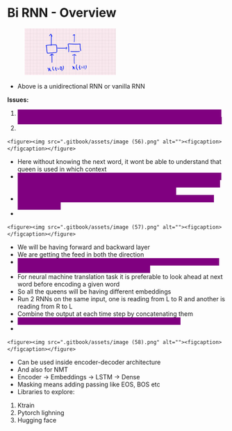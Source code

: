 # Bi RNN - Overview

<figure><img src=".gitbook/assets/image (55).png" alt="" width="210"><figcaption></figcaption></figure>

* Above is a unidirectional RNN or vanilla RNN

**Issues:**

1. <mark style="color:purple;background-color:purple;">**A regular RNN only looks at past and present input before generating output. This is called as casual network. It cannot look into the future**</mark>
2.

    <figure><img src=".gitbook/assets/image (56).png" alt=""><figcaption></figcaption></figure>

* Here without knowing the next word, it wont be able to understand that queen is used in which context
* <mark style="color:purple;background-color:purple;">**A regular RNN will go only L to R, so it wont be able to understand the context and may not predict correct output, this will happen in cases where word can have multiple meanings (e.g., queen)**</mark>
* <mark style="color:purple;background-color:purple;">**If we are able to feed the reverse, then we will be knowing the next sequence also**</mark>
*

    <figure><img src=".gitbook/assets/image (57).png" alt=""><figcaption></figcaption></figure>
* We will be having forward and backward layer
* We are getting the feed in both the direction
* <mark style="color:purple;background-color:purple;">**Once we have the output of forward and backward layers, we will be concatenating the output at each time stamp**</mark>
* For neural machine translation task it is preferable to look ahead at next word before encoding a given word
* So all the queens will be having different embeddings
* Run 2 RNNs on the same input, one is reading from L to R and another is reading from R to L
* Combine the output at each time step by concatenating them
* <mark style="color:purple;background-color:purple;">**Tf.keras.layers.BiDirectional(tf.keras.layer.GRU(Units))**</mark>&#x20;
*

    <figure><img src=".gitbook/assets/image (58).png" alt=""><figcaption></figcaption></figure>
* Can be used inside encoder-decoder architecture
* And also for NMT
* Encoder -> Embeddings -> LSTM -> Dense
* Masking means adding passing like EOS, BOS etc
* Libraries to explore:

1. Ktrain
2. Pytorch lighning
3. Hugging face
